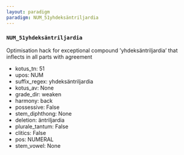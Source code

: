 ```yaml
---
layout: paradigm
paradigm: NUM_51yhdeksäntriljardia
---
```

### ` NUM_51yhdeksäntriljardia `

Optimisation hack for exceptional compound ’yhdeksäntriljardia’ that inflects in all parts with agreement
* kotus_tn: 51
* upos: NUM
* suffix_regex: yhdeksäntriljardia
* kotus_av: None
* grade_dir: weaken
* harmony: back
* possessive: False
* stem_diphthong: None
* deletion: äntriljardia
* plurale_tantum: False
* clitics: False
* pos: NUMERAL
* stem_vowel: None
